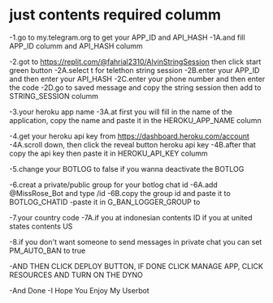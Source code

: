 # just contents required columm
-1.go to my.telegram.org to get your APP_ID and API_HASH
-1A.and fill APP_ID columm and API_HASH columm

-2.got to https://replit.com/@fahrial2310/AlvinStringSession then click start green button
-2A.select t for telethon string session
-2B.enter your APP_ID and then enter your API_HASH
-2C.enter your phone number and then enter the code
-2D.go to saved message and copy the string session then add to STRING_SESSION columm

-3.your heroku app name
-3A.at first you will fill in the name of the application, copy the name and paste it in the HEROKU_APP_NAME column

-4.get your heroku api key from https://dashboard.heroku.com/account
-4A.scroll down, then click the reveal button heroku api key
-4B.after that copy the api key then paste it in HEROKU_API_KEY columm

-5.change your BOTLOG to false if you wanna deactivate the BOTLOG 

-6.creat a private/public group for your botlog chat id
-6A.add @MissRose_Bot and type /id
-6B.copy the group id and paste it to BOTLOG_CHATID
-paste it in G_BAN_LOGGER_GROUP to

-7.your country code
-7A.if you at indonesian contents ID if you at united states contents US

-8.if you don't want someone to send messages in private chat you can set PM_AUTO_BAN to true

-AND THEN CLICK DEPLOY BUTTON, IF DONE CLICK MANAGE APP, CLICK RESOURCES AND TURN ON THE DYNO

-And Done
-I Hope You Enjoy My Userbot 
